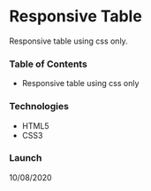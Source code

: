 # **Responsive Table**
Responsive table using css only.

### **Table of Contents**
- Responsive table using css only

### **Technologies**
- HTML5
- CSS3

### **Launch**
10/08/2020
